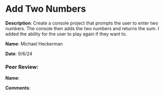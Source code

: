 # Add Two Numbers

**Description**: Create a console project that prompts the user to enter two numbers. The console then adds the two numbers and 
returns the sum. I added the ability for the user to play again if they want to.

**Name**: Michael Heckerman

**Date**: 9/6/24

### Peer Review:

**Name**:

**Comments**:
